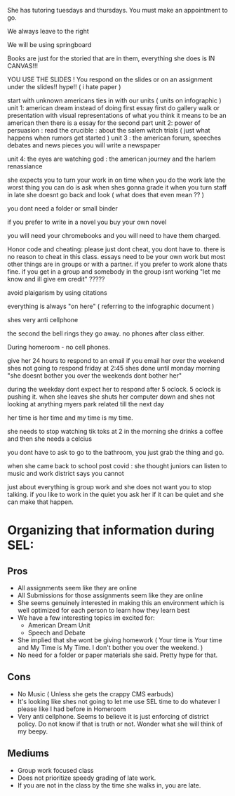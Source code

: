 She has tutoring tuesdays and thursdays. You must make an appointment to go.

We always leave to the right 

We will be using springboard 

Books are just for the storied that are in them, everything she does is IN CANVAS!!!

YOU USE THE SLIDES ! You respond on the slides or on an assignment under the slides!! hype!! ( i hate paper ) 

start with unknown americans
ties in with our units ( units on infographic )
unit 1: american dream 
	instead of doing first essay first do gallery walk or presentation with visual representations of what you think it means to be an american
		then there is a essay for the second part
unit 2: power of persuasion : read the crucible :
	about the salem witch trials ( just what happens when rumors get started )
unit 3 : the american forum, speeches debates and news pieces
		you will write a newspaper 

unit 4: the eyes are watching god : the american journey and the harlem renassiance 

she expects you to turn your work in on time
when you do the work late the worst thing you can do is ask when shes gonna grade it
when you turn staff in late she doesnt go back and look ( what does that even mean ?? )

you dont need a folder or small binder

if you prefer to write in a novel you buy your own novel

you will need your chromebooks and you will need to have them charged. 

Honor code and cheating:
	please just dont cheat, you dont have to. there is no reason to cheat in this class.
		essays need to be your own work but most other things are in groups or with a partner. if you prefer to work alone thats fine. if you get in a group and somebody in the group isnt working "let me know and ill give em credit" ????? 
		
avoid plaigarism by using citations 

everything is always "on here" ( referring to the infographic document )

shes very anti cellphone

the second the bell rings they go away. no phones after class either.

During homeroom - no cell phones. 

give her 24 hours to respond to an email 
if you email her over the weekend shes not going to respond
friday at 2:45 shes done until monday morning
"she doesnt bother you over the weekends dont bother her"

during the weekday dont expect her to respond after 5 oclock. 5 oclock is pushing it. when she leaves she shuts her computer down and shes not looking at anything myers park related till the next day 

her time is her time and my time is my time.

she needs to stop watching tik toks at 2 in the morning
she drinks a coffee and then she needs a celcius 

you dont have to ask to go to the bathroom, you just grab the thing and go.

when she came back to school post covid :
	she thought juniors can listen to music and work
	district says you cannot


just about everything is group work and she does not want you to stop talking.
if you like to work in the quiet you ask her if it can be quiet and she can make that happen.

# Organizing that information during SEL:

## Pros
* All assignments seem like they are online
* All Submissions for those assignments seem like they are online
* She seems genuinely interested in making this an environment which is well optimized for each person to learn how they learn best
* We have a few interesting topics im excited for:
	* American Dream Unit
	* Speech and Debate 
* She implied that she wont be giving homework ( Your time is Your time and My Time is My Time. I don't bother you over the weekend. )
* No need for a folder or paper materials she said.  Pretty hype for that. 

## Cons
* No Music ( Unless she gets the crappy CMS earbuds)
* It's looking like shes not going to let me use SEL time to do whatever I please like I had before in Homeroom
* Very anti cellphone. Seems to believe it is just enforcing of district policy. Do not know if that is truth or not. Wonder what she will think of my beepy. 

## Mediums
* Group work focused class 
* Does not prioritize speedy grading of late work.
* If you are not in the class by the time she walks in, you are late. 